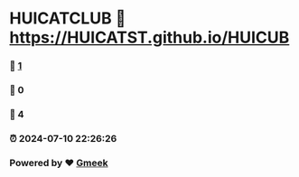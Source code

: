 # HUICATCLUB :link: https://HUICATST.github.io/HUICUB 
### :page_facing_up: [1](https://HUICATST.github.io/HUICUB/tag.html) 
### :speech_balloon: 0 
### :hibiscus: 4 
### :alarm_clock: 2024-07-10 22:26:26 
### Powered by :heart: [Gmeek](https://github.com/Meekdai/Gmeek)
